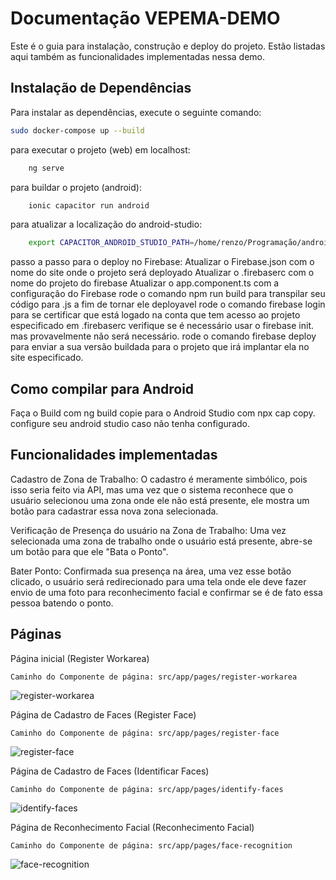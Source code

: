 # Documentação VEPEMA-DEMO

Este é o guia para instalação, construção e deploy do projeto.  Estão listadas aqui também as funcionalidades implementadas nessa demo.

## Instalação de Dependências

Para instalar as dependências, execute o seguinte comando:

```bash
sudo docker-compose up --build
```

para executar o projeto (web) em localhost:

```bash
    ng serve
```

para buildar o projeto (android):

```bash
    ionic capacitor run android
```

para atualizar a localização do android-studio:

```bash
    export CAPACITOR_ANDROID_STUDIO_PATH=/home/renzo/Programação/android-studio/bin/studio.sh
```

passo a passo para o deploy no Firebase:
    Atualizar o Firebase.json com o nome do site onde o projeto será deployado
    Atualizar o .firebaserc com o nome do projeto do firebase
    Atualizar o app.component.ts com a configuração do Firebase
    rode o comando npm run build para transpilar seu código para .js a fim de tornar ele deployavel
    rode o comando firebase login para se certificar que está logado na conta que tem acesso ao projeto especificado em .firebaserc
    verifique se é necessário usar o firebase init. mas provavelmente não será necessário.
    rode o comando firebase deploy para enviar a sua versão buildada para o projeto que irá implantar ela no site especificado.

## Como compilar para Android

Faça o Build com ng build
copie para o Android Studio com npx cap copy.  
configure seu android studio caso não tenha configurado. 

## Funcionalidades implementadas

Cadastro de Zona de Trabalho:
O cadastro é meramente simbólico, pois isso seria feito via API, mas uma vez que o sistema reconhece que o usuário selecionou uma zona onde ele não está presente, ele mostra um botão para cadastrar essa nova zona selecionada.

Verificação de Presença do usuário na Zona de Trabalho:  Uma vez selecionada uma zona de trabalho onde o usuário está presente, abre-se um botão para que ele "Bata o Ponto".

Bater Ponto:  Confirmada sua presença na área, uma vez esse botão clicado, o usuário será redirecionado para uma tela onde ele deve fazer envio de uma foto para reconhecimento facial e confirmar se é de fato essa pessoa batendo o ponto.

## Páginas

Página inicial (Register Workarea)

```
Caminho do Componente de página: src/app/pages/register-workarea  
```

![register-workarea](src/assets/prints/register-workarea.png)

Página de Cadastro de Faces (Register Face)

```
Caminho do Componente de página: src/app/pages/register-face  
```

![register-face](src/assets/prints/register-face.png)

Página de Cadastro de Faces (Identificar Faces)

```
Caminho do Componente de página: src/app/pages/identify-faces
```

![identify-faces](src/assets/prints/identify-faces.png)

Página de Reconhecimento Facial (Reconhecimento Facial)

```
Caminho do Componente de página: src/app/pages/face-recognition
```

![face-recognition](src/assets/prints/face-recognition.png)
